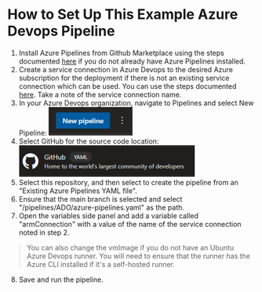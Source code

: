 # How to Set Up This Example Azure Devops Pipeline
1. Install Azure Pipelines from Github Marketplace using the steps documented [here](https://www.azuredevopslabs.com/labs/vstsextend/github-azurepipelines/#:~:text=Task%201%3A%20Installing%20Azure%20Pipelines%20from%20GitHub%20Marketplace,include%20%28or%20All%20repositories%29%20and%20click%20Install.%20) if you do not already have Azure Pipelines installed.
2. Create a service connection in Azure Devops to the desired Azure subscription for the deployment if there is not an existing service connection which can be used. You can use the steps documented [here](https://docs.microsoft.com/en-us/azure/devops/pipelines/library/service-endpoints?view=azure-devops&tabs=yaml#create-a-service-connection). Take a note of the service connection name.
3. In your Azure Devops organization, navigate to Pipelines and select New Pipeline:
![New Pipeline](/images/new_pipeline.png)
4. Select GitHub for the source code location:
![New Pipeline](/images/github_pipeline_source.png)
5. Select this repository, and then select to create the pipeline from an "Existing Azure Pipelines YAML file".
6. Ensure that the main branch is selected and select "/pipelines/ADO/azure-pipelines.yaml" as the path.
7. Open the variables side panel and add a variable called "armConnection" with a value of the name of the service connection noted in step 2.
> You can also change the vmImage if you do not have an Ubuntu Azure Devops runner. You will need to ensure that the runner has the Azure CLI installed if it's a self-hosted runner.
8. Save and run the pipeline.